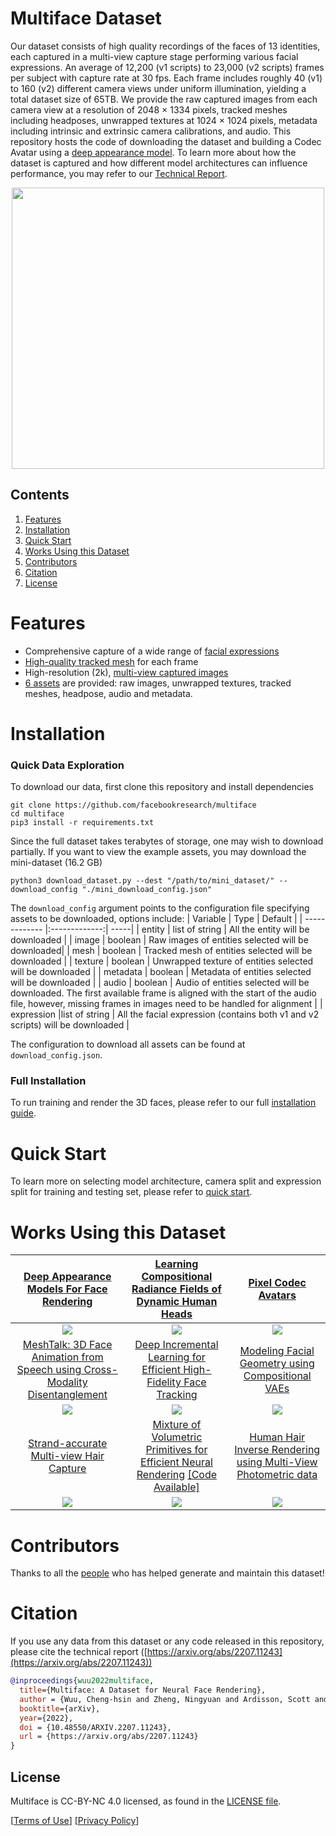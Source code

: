 # Multiface Dataset
Our dataset consists of high quality recordings of the faces of 13 identities, each captured in a multi-view capture stage performing various facial expressions. An average of 12,200 (v1 scripts) to 23,000 (v2 scripts) frames per subject with capture rate at 30 fps. Each frame includes roughly 40 (v1) to 160 (v2) different camera views under uniform illumination, yielding a total dataset size of 65TB. We provide the raw captured images from each camera view at a resolution of 2048 × 1334 pixels, tracked meshes including headposes, unwrapped textures at 1024 × 1024 pixels, metadata including intrinsic and extrinsic camera calibrations, and audio. This repository hosts the code of downloading the dataset and building a Codec Avatar using a [deep appearance model](https://arxiv.org/pdf/1808.00362.pdf). To learn more about how the dataset is captured and how different model architectures can influence performance, you may refer to our [Technical Report](https://arxiv.org/abs/2207.11243). 

<p align="center">
<img src="https://github.com/facebookresearch/multiface/blob/main/images/gif.gif?raw=true" width="500" height="450" />
</p>


## Contents
1. [Features](#features)
2. [Installation](#installation)
3. [Quick Start](#quick-start)
4. [Works Using this Dataset](#works-using-this-dataset)
5. [Contributors](#contributors)
6. [Citation](#citation)
7. [License](#license)

# Features
* Comprehensive capture of a wide range of [facial expressions](./documentation/EXPRESSIONS.md)
* [High-quality tracked mesh](https://github.com/facebookresearch/multiface/blob/main/images/mesh.png?raw=true) for each frame
* High-resolution (2k), [multi-view captured images](./documentation/CAMERA_VIEW.md) 
* [6 assets](./documentation/DATASET_ASSET.md) are provided: raw images, unwrapped textures, tracked meshes, headpose, audio and metadata.

# Installation
### Quick Data Exploration
To download our data, first clone this repository and install dependencies
```
git clone https://github.com/facebookresearch/multiface
cd multiface
pip3 install -r requirements.txt
```

Since the full dataset takes terabytes of storage, one may wish to download partially. If you want to view the example assets, you may download the mini-dataset (16.2 GB)
```
python3 download_dataset.py --dest "/path/to/mini_dataset/" --download_config "./mini_download_config.json"
```

The `download_config` argument points to the configuration file specifying assets to be downloaded, options include:
| Variable        | Type          | Default  |
| ------------- |:-------------:| -----|
| entity     | list of string | All the entity will be downloaded |
| image      | boolean        | Raw images of entities selected will be downloaded|
| mesh       | boolean        | Tracked mesh of entities selected will be downloaded |
| texture    | boolean        | Unwrapped texture of entities selected will be downloaded |
| metadata   | boolean        | Metadata of entities selected will be downloaded |
| audio      | boolean        | Audio of entities selected will be downloaded. The first available frame is aligned with the start of the audio file, however, missing frames in images need to be handled for alignment |
| expression  |list of string | All the facial expression (contains both v1 and v2 scripts) will be downloaded  |

The configuration to download all assets can be found at `download_config.json`. 
### Full Installation
To run training and render the 3D faces, please refer to our full [installation guide](./documentation/INSTALLATION.md).

# Quick Start
To learn more on selecting model architecture, camera split and expression split for training and testing set, please refer to [quick start](./documentation/QUICK_START.md).

# Works Using this Dataset

[Deep Appearance Models For Face Rendering](https://arxiv.org/pdf/1808.00362.pdf) | [Learning Compositional Radiance Fields of Dynamic Human Heads](https://arxiv.org/pdf/2012.09955.pdf)  | [Pixel Codec Avatars](https://arxiv.org/pdf/2104.04638.pdf) 
:-------------------------:|:-------------------------: | :-------------------------:
<img src="https://github.com/facebookresearch/multiface/blob/main/images/dvae.png?raw=true" data-canonical-src="https://github.com/facebookresearch/multiface/blob/main/images/dvae.png?raw=true"   />|![](https://github.com/facebookresearch/multiface/blob/main/images/rd.png?raw=true)|![](https://github.com/facebookresearch/multiface/blob/main/images/pixel.png?raw=true)
[MeshTalk: 3D Face Animation from Speech using Cross-Modality Disentanglement](https://arxiv.org/pdf/2104.08223.pdf) | [Deep Incremental Learning for Efficient High-Fidelity Face Tracking](https://dl.acm.org/doi/pdf/10.1145/3272127.3275101) | [Modeling Facial Geometry using Compositional VAEs](https://openaccess.thecvf.com/content_cvpr_2018/papers/Bagautdinov_Modeling_Facial_Geometry_CVPR_2018_paper.pdf)
![](https://github.com/facebookresearch/multiface/blob/main/images/talk.png?raw=true)|![](https://github.com/facebookresearch/multiface/blob/main/images/face.png?raw=true)|![](https://github.com/facebookresearch/multiface/blob/main/images/fvae.png?raw=true)
[Strand-accurate Multi-view Hair Capture](https://openaccess.thecvf.com/content_CVPR_2019/papers/Nam_Strand-Accurate_Multi-View_Hair_Capture_CVPR_2019_paper.pdf) | [Mixture of Volumetric Primitives for Efficient Neural Rendering](https://arxiv.org/pdf/2103.01954.pdf) [[Code Available]](https://github.com/facebookresearch/mvp)| [Human Hair Inverse Rendering using Multi-View Photometric data](https://cseweb.ucsd.edu/~ravir/hairinverse.pdf)
![](https://github.com/facebookresearch/multiface/blob/main/images/hair1.png?raw=true)|![](https://github.com/facebookresearch/multiface/blob/main/images/mvp_long.png?raw=true)|![](https://github.com/facebookresearch/multiface/blob/main/images/hair2.png?raw=true)
# Contributors
Thanks to all the [people](./documentation/CONTRIBUTOR.md) who has helped generate and maintain this dataset! 

# Citation
If you use any data from this dataset or any code released in this repository, please cite the technical report ([https://arxiv.org/abs/2207.11243](https://arxiv.org/abs/2207.11243))

```bibtex
@inproceedings{wuu2022multiface,
  title={Multiface: A Dataset for Neural Face Rendering},
  author = {Wuu, Cheng-hsin and Zheng, Ningyuan and Ardisson, Scott and Bali, Rohan and Belko, Danielle and Brockmeyer, Eric and Evans, Lucas and Godisart, Timothy and Ha, Hyowon and Huang, Xuhua and Hypes, Alexander and Koska, Taylor and Krenn, Steven and Lombardi, Stephen and Luo, Xiaomin and McPhail, Kevyn and Millerschoen, Laura and Perdoch, Michal and Pitts, Mark and Richard, Alexander and Saragih, Jason and Saragih, Junko and Shiratori, Takaaki and Simon, Tomas and Stewart, Matt and Trimble, Autumn and Weng, Xinshuo and Whitewolf, David and Wu, Chenglei and Yu, Shoou-I and Sheikh, Yaser},
  booktitle={arXiv},
  year={2022},
  doi = {10.48550/ARXIV.2207.11243},
  url = {https://arxiv.org/abs/2207.11243}
}
```

## License
Multiface is CC-BY-NC 4.0 licensed, as found in the [LICENSE file](https://github.com/facebookresearch/multiface/blob/main/LICENSE).

[[Terms of Use](https://opensource.facebook.com/legal/terms)]
[[Privacy Policy](https://opensource.facebook.com/legal/privacy)]
